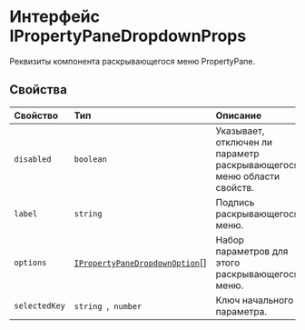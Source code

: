 # <a name="ipropertypanedropdownprops-interface"></a>Интерфейс IPropertyPaneDropdownProps







Реквизиты компонента раскрывающегося меню PropertyPane.




## <a name="properties"></a>Свойства

| Свойство     | Тип   | Описание|
|:-------------|:-------|:-----------|
|`disabled`      | `boolean` | Указывает, отключен ли параметр раскрывающегося меню области свойств. |
|`label`      | `string` | Подпись раскрывающегося меню. |
|`options`      | [`IPropertyPaneDropdownOption`](../sp-webpart-base/ipropertypanedropdownoption.md)[] | Набор параметров для этого раскрывающегося меню. |
|`selectedKey`      | `string `,` number` | Ключ начального параметра. |






